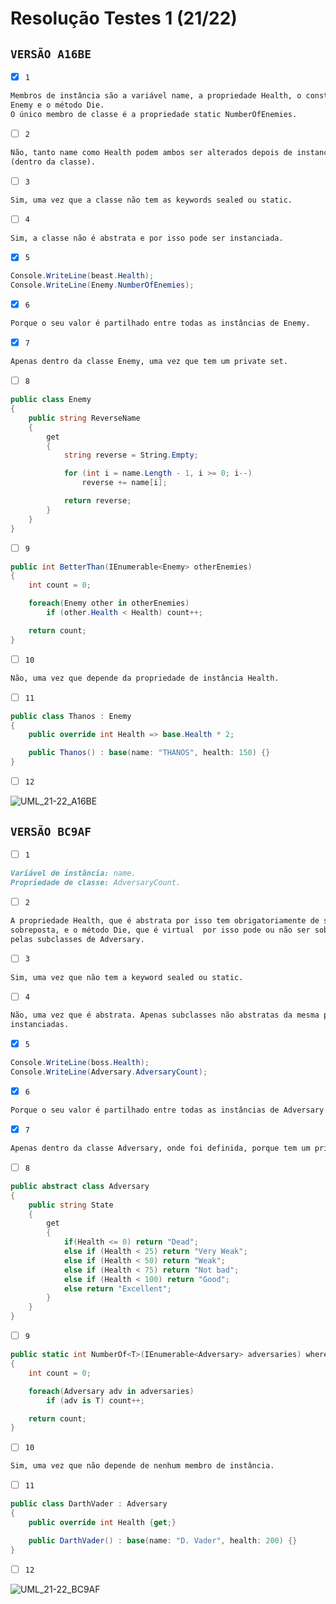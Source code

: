 # Resolução Testes 1 (21/22)

## `VERSÃO A16BE`

- [X] `1`

```md
Membros de instância são a variável name, a propriedade Health, o construtor
Enemy e o método Die.
O único membro de classe é a propriedade static NumberOfEnemies.
```

- [ ] `2`

```md
Não, tanto name como Health podem ambos ser alterados depois de instanciados
(dentro da classe).
```

- [ ] `3`

```md
Sim, uma vez que a classe não tem as keywords sealed ou static.
```

- [ ] `4`

```md
Sim, a classe não é abstrata e por isso pode ser instanciada.
```

- [X] `5`

```c#
Console.WriteLine(beast.Health);
Console.WriteLine(Enemy.NumberOfEnemies);
```

- [X] `6`

```md
Porque o seu valor é partilhado entre todas as instâncias de Enemy.
```

- [X] `7`

```md
Apenas dentro da classe Enemy, uma vez que tem um private set.
```

- [ ] `8`

```c#
public class Enemy
{
    public string ReverseName
    {
        get
        {
            string reverse = String.Empty;

            for (int i = name.Length - 1, i >= 0; i--)
                reverse += name[i];

            return reverse;
        }
    }
}
```

- [ ] `9`

```c#
public int BetterThan(IEnumerable<Enemy> otherEnemies)
{
    int count = 0;

    foreach(Enemy other in otherEnemies)
        if (other.Health < Health) count++;

    return count;
}
```

- [ ] `10`

```md
Não, uma vez que depende da propriedade de instância Health.
```

- [ ] `11`

```c#
public class Thanos : Enemy
{
    public override int Health => base.Health * 2;

    public Thanos() : base(name: "THANOS", health: 150) {}
}
```

- [ ] `12`

![UML_21-22_A16BE](https://github.com/andrepucas/lp2_classes_2022/blob/main/Exercicios/Support/UML_21-22_A16BE.png)

## `VERSÃO BC9AF`

- [ ] `1`

```md
Variável de instância: name.
Propriedade de classe: AdversaryCount.
```

- [ ] `2`

```md
A propriedade Health, que é abstrata por isso tem obrigatoriamente de ser 
sobreposta, e o método Die, que é virtual  por isso pode ou não ser sobreposto 
pelas subclasses de Adversary.
```

- [ ] `3`

```md
Sim, uma vez que não tem a keyword sealed ou static.
```

- [ ] `4`

```md
Não, uma vez que é abstrata. Apenas subclasses não abstratas da mesma podem ser
instanciadas.
```

- [X] `5`

```c#
Console.WriteLine(boss.Health);
Console.WriteLine(Adversary.AdversaryCount);
```

- [X] `6`

```md
Porque o seu valor é partilhado entre todas as instâncias de Adversary.
```

- [X] `7`

```md
Apenas dentro da classe Adversary, onde foi definida, porque tem um private set.
```

- [ ] `8`

```c#
public abstract class Adversary
{
    public string State
    {
        get
        {
            if(Health <= 0) return "Dead";
            else if (Health < 25) return "Very Weak";
            else if (Health < 50) return "Weak";
            else if (Health < 75) return "Not bad";
            else if (Health < 100) return "Good";
            else return "Excellent";
        }
    }
}
```

- [ ] `9`

```c#
public static int NumberOf<T>(IEnumerable<Adversary> adversaries) where T : Adversary
{
    int count = 0;

    foreach(Adversary adv in adversaries)
        if (adv is T) count++;

    return count;
}
```

- [ ] `10`

```md
Sim, uma vez que não depende de nenhum membro de instância.
```

- [ ] `11`

```c#
public class DarthVader : Adversary
{
    public override int Health {get;}

    public DarthVader() : base(name: "D. Vader", health: 200) {}
}
```

- [ ] `12`

![UML_21-22_BC9AF](https://github.com/andrepucas/lp2_classes_2022/blob/main/Exercicios/Support/UML_21-22_BC9AF.png)
